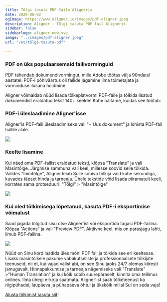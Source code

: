 ```yaml
---
title: Tõlgi tasuta PDF faile Aligneris
date: 2020-06-02
ogImage: https://www.aligner.io/images/pdf-aligner.jpeg
description: Aligner - Tõlgi tasuta PDF fail Aligneris
sidebar: false
sidebarlogo: aligner-new.svg
image: "../images/pdf-aligner.jpeg"
url: "/et/tõlgi-tasuta-pdf"

---
```

### PDF on üks populaarsemaid failivorminguid

PDF tähendab dokumendivormingut, mille Adobe töötas välja 90ndatel aastatel. PDF-i põhiväärtus oli failide jagamine ilma toimetajata ja vorminduse ilusana hoidmine.

Aligner võimaldab nüüd lisada tõlkeplatvormi PDF-faile ja tõlkida lisatud dokumendist eraldatud tekst 140+ keelde! Kohe näitame, kuidas see töötab:

### PDF-i üleslaadimine Aligner'isse

Aligner'is PDF-faili üleslaadimiseks vali "+ Uus dokument" ja lohista PDF-fail hallile alale.

![](/blog/aligner-pdf.gif)

### Keelte lisamine

Kui näed oma PDF-failist eraldatud teksti, klõpsa "Translate" ja vali Masintõlge. Järgmise sammuna vali keel, millesse soovid selle tõlkida. Valides "Inimtõlge", Aligner leiab Sulle sobiva tõlkija vaid kahe sekundiga, kuvades täpset hinda ja tarneaja. Ühele tekstide võid lisada piiramatult keeli, korrates sama protseduuri: "Tõlgi" > "Masintõlge"

![](/blog/aligner-add-language.gif)

### Kui oled tõlkimisega lõpetanud, kasuta PDF-i eksportimise võimalust

Saad jagada tõlgitud sisu otse Aligner'ist või eksportida tagasi PDF-failina. Klõpsa "Actions" ja vali "Preview PDF". Aktiivne keel, mis on parasjagu lahti, ilmub PDF-failina.

![](/blog/aligner-export-pdf.gif)

Nüüd on Sinu kord laadida üles mõni PDF fail ja tõlkida see eri keeltesse. Lisaks masintõlkele pakume vabakutseliste ja professionaalsete tõlkijate teenuseid, nii et, kui vajad välist abi, on see Sinu jaoks 24/7 olemas kiiresti jamugavalt. Hinnapakkumise ja tarneaja nägemiseks vali "Translate" >"Human Translation" ja kui kõik sobib suurepäraselt, kinnita oma tellimus onlines. Ilma ühegi e-kirja saatmata. Aligner'ist saab tõlketeenust ka riigipühadel, laupäeva ja pühapäeva õhtul ja ükskõik millal Sul on seda vaja!

[Alusta tõlkimist tasuta siit](https://app.aligner.io)!